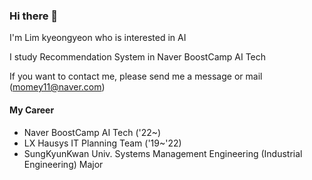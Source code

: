 ### Hi there 👋

I'm Lim kyeongyeon who is interested in AI

I study Recommendation System in Naver BoostCamp AI Tech

If you want to contact me, please send me a message or mail (momey11@naver.com)

#### My Career
- Naver BoostCamp AI Tech ('22~)
- LX Hausys IT Planning Team ('19~'22)
- SungKyunKwan Univ. Systems Management Engineering (Industrial Engineering) Major

<!--
**readymadelife/readymadelife** is a ✨ _special_ ✨ repository because its `README.md` (this file) appears on your GitHub profile.

Here are some ideas to get you started:

- 🔭 I’m currently working on ...
- 🌱 I’m currently learning ...
- 👯 I’m looking to collaborate on ...
- 🤔 I’m looking for help with ...
- 💬 Ask me about ...
- 📫 How to reach me: ...
- 😄 Pronouns: ...
- ⚡ Fun fact: ...
-->
